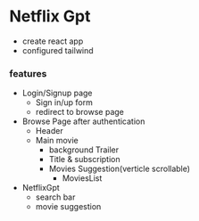 # Netflix Gpt
- create react app
- configured tailwind

### features
- Login/Signup  page
    - Sign in/up form
    - redirect to browse page
- Browse Page after authentication
    - Header
    - Main movie
        - background Trailer
        - Title & subscription
        - Movies Suggestion(verticle scrollable)
            - MoviesList
- NetflixGpt
    - search bar
    - movie suggestion
